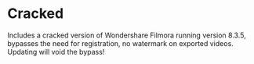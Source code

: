 # Cracked
Includes a cracked version of Wondershare Filmora
running version 8.3.5,
bypasses the need for registration,
no watermark on exported videos.
Updating will void the bypass!
